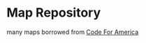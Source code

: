 # Map Repository

many maps borrowed from [Code For America](https://github.com/codeforamerica/click_that_hood)
